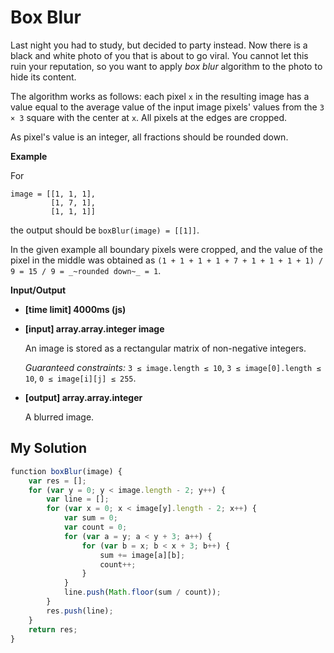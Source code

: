 # Box Blur
﻿Last night you had to study, but decided to party instead. Now there is a black and white photo of you that is about to go viral. You cannot let this ruin your reputation, so you want to apply _box blur_ algorithm to the photo to hide its content.

The algorithm works as follows: each pixel `x` in the resulting image has a value equal to the average value of the input image pixels' values from the `3 × 3` square with the center at `x`. All pixels at the edges are cropped.

As pixel's value is an integer, all fractions should be rounded down.

**Example**

For

```
image = [[1, 1, 1], 
         [1, 7, 1], 
         [1, 1, 1]]

```

the output should be `boxBlur(image) = [[1]]`.

In the given example all boundary pixels were cropped, and the value of the pixel in the middle was obtained as `(1 + 1 + 1 + 1 + 7 + 1 + 1 + 1 + 1) / 9 = 15 / 9 = _~rounded down~_ = 1`.

**Input/Output**

*   **[time limit] 4000ms (js)**

*   **[input] array.array.integer image**

    An image is stored as a rectangular matrix of non-negative integers.

    _Guaranteed constraints:_
    `3 ≤ image.length ≤ 10`,
    `3 ≤ image[0].length ≤ 10`,
    `0 ≤ image[i][j] ≤ 255`.

*   **[output] array.array.integer**

    A blurred image.


## My Solution
```javascript
﻿function boxBlur(image) {
    var res = [];
    for (var y = 0; y < image.length - 2; y++) {
        var line = [];
        for (var x = 0; x < image[y].length - 2; x++) {
            var sum = 0;
            var count = 0;
            for (var a = y; a < y + 3; a++) {
                for (var b = x; b < x + 3; b++) {
                    sum += image[a][b];
                    count++;
                }
            }
            line.push(Math.floor(sum / count));
        }
        res.push(line);
    }
    return res;
}
​
```
